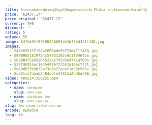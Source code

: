 ```yaml
---
title: ใหม่คลาสสิกเฟอร์นิเจอร์ตู้ทีวีมุมทีวียืนศูนย์ความบันเทิง Media คอนโซลเบาะหนังปิดขาตั้งทีวีตู้
price: '62437.17'
price_original: '62437.17'
currency: THB
discount: ''
rating: 5
volume: 55
image: S47e695f97f98426694de5b753d471f43Q.jpg
images:
  - S47e695f97f98426694de5b753d471f43Q.jpg
  - S8009651829734c57931382e8c1f0464be.jpg
  - S6e88475685264522a27d3d9ed741af08o.jpg
  - S28fd695aec1e454496727b83a10ac7f3t.jpg
  - Sd49d823b9bf24f3a8e22aabf1dd8e5d5z.jpg
  - Sa351cd7deab5484dbfe37613a2bd5dd88.jpg
video: 4000247358255.mp4
categories:
  - name: เฟอร์นิเจอร์
    slug: เฟอร-เจอร
  - name: เฟอร์นิเจอร์ บ้าน
    slug: เฟอร-เจอร-าน
slug: ใหม-คลาสส-กเฟอร-เจอร-มท
encode: oEK9dCA
lang: th
---
```

  